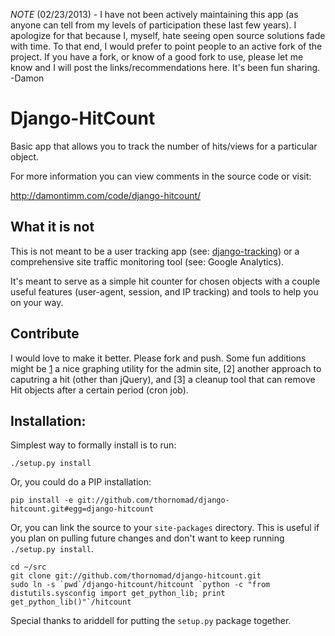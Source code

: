*NOTE* (02/23/2013) - I have not been actively maintaining this app (as anyone
can tell from my levels of participation these last few years).  I apologize
for that because I, myself, hate seeing open source solutions fade with time.
To that end, I would prefer to point people to an active fork of the project.
If you have a fork, or know of a good fork to use, please let me know and I
will post the links/recommendations here.  It's been fun sharing. -Damon


Django-HitCount
===============

Basic app that allows you to track the number of hits/views for a particular
object.

For more information you can view comments in the source code or visit:

<http://damontimm.com/code/django-hitcount/>

What it is not
--------------

This is not meant to be a user tracking app (see: [django-tracking][1]) or a
comprehensive site traffic monitoring tool (see: Google Analytics).

It's meant to serve as a simple hit counter for chosen objects with a couple
useful features (user-agent, session, and IP tracking) and tools to help you
on your way.

Contribute
----------

I would love to make it better.  Please fork and push.  Some fun additions
might be [1] a nice graphing utility for the admin site, [2] another approach
to caputring a hit (other than jQuery), and [3] a cleanup tool that can remove
Hit objects after a certain period (cron job).

Installation:
-------------

Simplest way to formally install is to run:

    ./setup.py install

Or, you could do a PIP installation:

    pip install -e git://github.com/thornomad/django-hitcount.git#egg=django-hitcount

Or, you can link the source to your `site-packages` directory.  This is useful
if you plan on pulling future changes and don't want to keep running
`./setup.py install`.

    cd ~/src
    git clone git://github.com/thornomad/django-hitcount.git
    sudo ln -s `pwd`/django-hitcount/hitcount `python -c "from distutils.sysconfig import get_python_lib; print get_python_lib()"`/hitcount

Special thanks to ariddell for putting the `setup.py` package together.

[1]:http://code.google.com/p/django-tracking/


